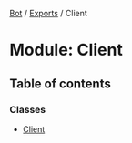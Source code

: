 [Bot](../README.md) / [Exports](../modules.md) / Client

# Module: Client

## Table of contents

### Classes

- [Client](../classes/Client.Client.md)
